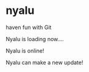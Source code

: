 # nyalu
haven fun with Git

Nyalu is loading now.... 

Nyalu is online!

Nyalu can make a new update!